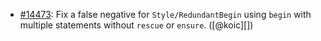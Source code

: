* [#14473](https://github.com/rubocop/rubocop/pull/14473): Fix a false negative for `Style/RedundantBegin` using `begin` with multiple statements without `rescue` or `ensure`. ([@koic][])
